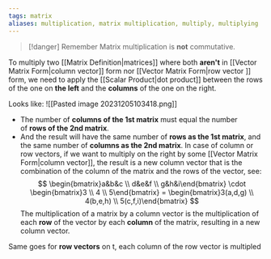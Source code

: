 ```yaml
---
tags: matrix
aliases: multiplication, matrix multiplication, multiply, multiplying
---
```

>[!danger] Remember
>Matrix multiplication is **not** commutative.

To multiply two [[Matrix Definition|matrices]] where both **aren't** in [[Vector Matrix Form|column vector]] form nor [[Vector Matrix Form|row vector ]] form, we need to apply the [[Scalar Product|dot product]] between the rows of the one on **the left** and the **columns** of the one on the right.

Looks like:
![[Pasted image 20231205103418.png]]

- The number of **columns of the 1st matrix** must equal the number of **rows of the 2nd matrix**.
- And the result will have the same number of **rows as the 1st matrix**, and the same number of **columns as the 2nd matrix**.
In case of column or row vectors, if we want to multiply on the right by some [[Vector Matrix Form|column vector]], the result is a new column vector that is the combination of the column of the matrix and the rows of the vector, see:
$$
\begin{bmatrix}a&b&c \\ d&e&f \\ g&h&i\end{bmatrix}
\cdot
\begin{bmatrix}3 \\ 4 \\ 5\end{bmatrix}
= 
\begin{bmatrix}3(a,d,g) \\ 4(b,e,h) \\ 5(c,f,i)\end{bmatrix}
$$
The multiplication of a matrix by a column vector is the multiplication of each **row** of the vector by each **column** of the matrix, resulting in a new column vector.

Same goes for **row vectors** on t, each column of the row vector is multipled 